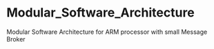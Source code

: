 Modular_Software_Architecture
=============================

Modular Software Architecture for ARM processor with small Message Broker
